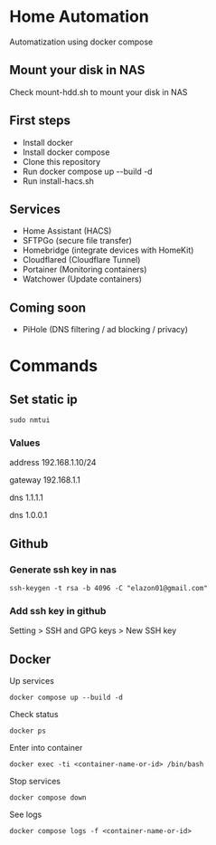 # Home Automation
Automatization using docker compose

## Mount your disk in NAS
Check mount-hdd.sh to mount your disk in NAS

## First steps
- Install docker
- Install docker compose
- Clone this repository
- Run docker compose up --build -d
- Run install-hacs.sh

## Services
- Home Assistant (HACS)
- SFTPGo (secure file transfer)
- Homebridge (integrate devices with HomeKit)
- Cloudflared (Cloudflare Tunnel)
- Portainer (Monitoring containers)
- Watchower (Update containers)

## Coming soon
- PiHole (DNS filtering / ad blocking / privacy)

# Commands
## Set static ip
```
sudo nmtui
```
### Values
address 192.168.1.10/24

gateway 192.168.1.1

dns 1.1.1.1

dns 1.0.0.1

## Github
### Generate ssh key in nas
```
ssh-keygen -t rsa -b 4096 -C "elazon01@gmail.com"
```

### Add ssh key in github
Setting > SSH and GPG keys > New SSH key

## Docker
Up services
```
docker compose up --build -d
```
Check status
```
docker ps
```
Enter into container
```
docker exec -ti <container-name-or-id> /bin/bash
```
Stop services
```
docker compose down
```
See logs
```
docker compose logs -f <container-name-or-id>
```
